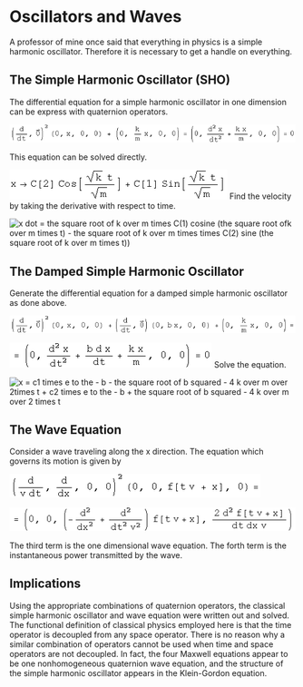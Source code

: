 #  Oscillators and Waves

A professor of mine once said that everything in physics is a simple harmonic
oscillator.  Therefore it is necessary to get a handle on everything.

##  The Simple Harmonic Oscillator (SHO)

The differential equation for a simple harmonic oscillator in one dimension
can be express with quaternion operators.

![\(d by dt, 0\) squared acting on \(0, x, 0, 0\) + \(0, k x over m, 0, 0\) =\(0,x double dot + k x/m, 0, 0\) = 0](images/Classical_physics/sho/s_gr_1.gif)

This equation can be solved directly.

![x = C\(2\) cosine \(the square root of k over m times t\) + C\(1\) sine \(the square root of k over m times t\)](images/Classical_physics/sho/s_gr_2.gif)
Find the velocity by taking the derivative with respect to time.

![x dot = the square root of k over m times C\(1\) cosine \(the square root ofk over m times t\) - the square root of k over m times times C\(2\) sine \(the
square root of k over m times t\)\)](images/Classical_physics/sho/s_gr_3.gif)

##  The Damped Simple Harmonic Oscillator

Generate the differential equation for a damped simple harmonic oscillator as
done above.

![\(d by dt,0\) squared acting on \(0,x, 0, 0\) + \(d by dt,0\) acting on \(0,b x, 0, 0\) + \(0, k x over m,0,0\) =](images/Classical_physics/sho/s_gr_4.gif)

![= \(0, x double dot + b x dot + k x over m, 0, 0\) = 0](images/Classical_physics/sho/s_gr_5.gif)
Solve the equation.

![x = c1 times e to the - b - the square root of b squared - 4 k over m over 2times t + c2 times e to the - b + the square root of b squared - 4 k over m
over 2 times t ](images/Classical_physics/sho/s_gr_6.gif)

##  The Wave Equation

Consider a wave traveling along the x direction.  The equation which governs
its motion is given by

![\(1/v d by dt,d by dx, 0, 0\) squared acting on \(0, 0, f\(t v + x\), 0\)=](images/Classical_physics/sho/s_gr_7.gif)

![=\(0, 0, \(-d squared  by d x squared +1/v squared  d squared  by d tsquared \) f\(t v+x\), 2 d squared  f\(t v + x\)/v dt dx\)](images/Classical_physics/sho/s_gr_8.gif)

The third term is the one dimensional wave equation.  The forth term is the
instantaneous power transmitted by the wave.

##  Implications

Using the appropriate combinations of quaternion operators, the classical
simple harmonic oscillator and wave equation were written out and solved.  The
functional definition of classical physics employed here is that the time
operator is decoupled from any space operator.  There is no reason why a
similar combination of operators cannot be used when time and space operators
are not decoupled.  In fact, the four Maxwell equations appear to be one
nonhomogeneous quaternion wave equation, and the structure of the simple
harmonic oscillator appears in the Klein-Gordon equation.

